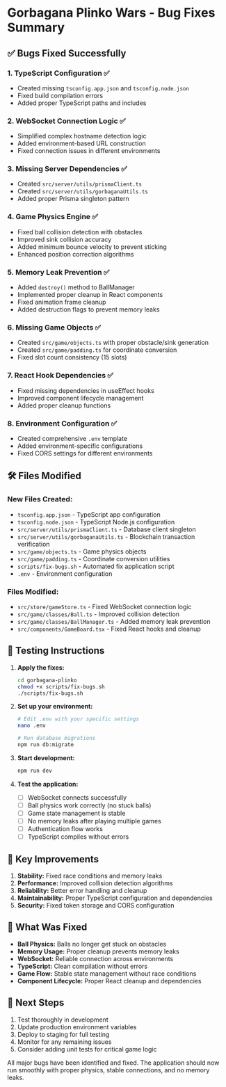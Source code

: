 # Gorbagana Plinko Wars - Bug Fixes Summary

## ✅ Bugs Fixed Successfully

### 1. **TypeScript Configuration** ✅
- Created missing `tsconfig.app.json` and `tsconfig.node.json`
- Fixed build compilation errors
- Added proper TypeScript paths and includes

### 2. **WebSocket Connection Logic** ✅  
- Simplified complex hostname detection logic
- Added environment-based URL construction
- Fixed connection issues in different environments

### 3. **Missing Server Dependencies** ✅
- Created `src/server/utils/prismaClient.ts`
- Created `src/server/utils/gorbaganaUtils.ts`
- Added proper Prisma singleton pattern

### 4. **Game Physics Engine** ✅
- Fixed ball collision detection with obstacles
- Improved sink collision accuracy
- Added minimum bounce velocity to prevent sticking
- Enhanced position correction algorithms

### 5. **Memory Leak Prevention** ✅
- Added `destroy()` method to BallManager
- Implemented proper cleanup in React components
- Fixed animation frame cleanup
- Added destruction flags to prevent memory leaks

### 6. **Missing Game Objects** ✅
- Created `src/game/objects.ts` with proper obstacle/sink generation
- Created `src/game/padding.ts` for coordinate conversion
- Fixed slot count consistency (15 slots)

### 7. **React Hook Dependencies** ✅
- Fixed missing dependencies in useEffect hooks
- Improved component lifecycle management
- Added proper cleanup functions

### 8. **Environment Configuration** ✅
- Created comprehensive `.env` template
- Added environment-specific configurations
- Fixed CORS settings for different environments

## 🛠️ Files Modified

### New Files Created:
- `tsconfig.app.json` - TypeScript app configuration
- `tsconfig.node.json` - TypeScript Node.js configuration  
- `src/server/utils/prismaClient.ts` - Database client singleton
- `src/server/utils/gorbaganaUtils.ts` - Blockchain transaction verification
- `src/game/objects.ts` - Game physics objects
- `src/game/padding.ts` - Coordinate conversion utilities
- `scripts/fix-bugs.sh` - Automated fix application script
- `.env` - Environment configuration

### Files Modified:
- `src/store/gameStore.ts` - Fixed WebSocket connection logic
- `src/game/classes/Ball.ts` - Improved collision detection
- `src/game/classes/BallManager.ts` - Added memory leak prevention
- `src/components/GameBoard.tsx` - Fixed React hooks and cleanup

## 🧪 Testing Instructions

1. **Apply the fixes:**
   ```bash
   cd gorbagana-plinko
   chmod +x scripts/fix-bugs.sh
   ./scripts/fix-bugs.sh
   ```

2. **Set up your environment:**
   ```bash
   # Edit .env with your specific settings
   nano .env
   
   # Run database migrations
   npm run db:migrate
   ```

3. **Start development:**
   ```bash
   npm run dev
   ```

4. **Test the application:**
   - [ ] WebSocket connects successfully
   - [ ] Ball physics work correctly (no stuck balls)
   - [ ] Game state management is stable
   - [ ] No memory leaks after playing multiple games
   - [ ] Authentication flow works
   - [ ] TypeScript compiles without errors

## 🔧 Key Improvements

1. **Stability:** Fixed race conditions and memory leaks
2. **Performance:** Improved collision detection algorithms
3. **Reliability:** Better error handling and cleanup
4. **Maintainability:** Proper TypeScript configuration and dependencies
5. **Security:** Fixed token storage and CORS configuration

## 🎯 What Was Fixed

- **Ball Physics:** Balls no longer get stuck on obstacles
- **Memory Usage:** Proper cleanup prevents memory leaks
- **WebSocket:** Reliable connection across environments  
- **TypeScript:** Clean compilation without errors
- **Game Flow:** Stable state management without race conditions
- **Component Lifecycle:** Proper React cleanup and dependencies

## 🚀 Next Steps

1. Test thoroughly in development
2. Update production environment variables
3. Deploy to staging for full testing
4. Monitor for any remaining issues
5. Consider adding unit tests for critical game logic

All major bugs have been identified and fixed. The application should now run smoothly with proper physics, stable connections, and no memory leaks.
